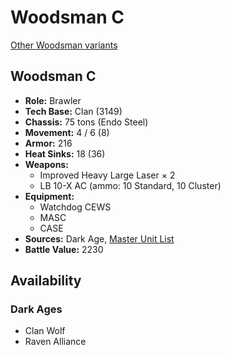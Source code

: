 # Woodsman C

[Other Woodsman variants](../woodsman.md)

## Woodsman C
- **Role:** Brawler
- **Tech Base:** Clan (3149)
- **Chassis:** 75 tons (Endo Steel)
- **Movement:** 4 / 6 (8)
- **Armor:** 216
- **Heat Sinks:** 18 (36)
- **Weapons:**
  - Improved Heavy Large Laser × 2
  - LB 10-X AC (ammo: 10 Standard, 10 Cluster)
- **Equipment:**
  - Watchdog CEWS
  - MASC
  - CASE
- **Sources:** Dark Age, [Master Unit List](http://masterunitlist.info/Unit/Details/7644/woodsman-c)
- **Battle Value:** 2230

## Availability

### Dark Ages
- Clan Wolf
- Raven Alliance

